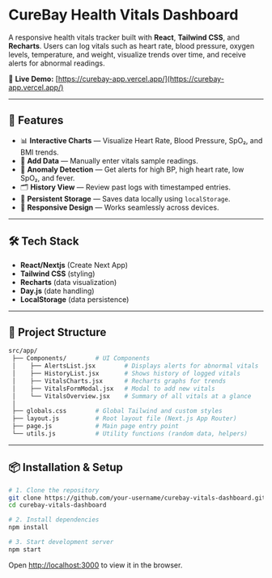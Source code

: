 # CureBay Health Vitals Dashboard

A responsive health vitals tracker built with **React**, **Tailwind CSS**, and **Recharts**. Users can log vitals such as heart rate, blood pressure, oxygen levels, temperature, and weight, visualize trends over time, and receive alerts for abnormal readings.

🔗 **Live Demo:** [https://curebay-app.vercel.app/](https://curebay-app.vercel.app/)

---

## 🚀 Features

- 📊 **Interactive Charts** — Visualize Heart Rate, Blood Pressure, SpO₂, and BMI trends.
- 📝 **Add Data** — Manually enter vitals sample readings.
- 🔔 **Anomaly Detection** — Get alerts for high BP, high heart rate, low SpO₂, and fever.
- 🗂 **History View** — Review past logs with timestamped entries.
- 💾 **Persistent Storage** — Saves data locally using `localStorage`.
- 📱 **Responsive Design** — Works seamlessly across devices.

---

## 🛠️ Tech Stack

- **React/Nextjs** (Create Next App)
- **Tailwind CSS** (styling)
- **Recharts** (data visualization)
- **Day.js** (date handling)
- **LocalStorage** (data persistence)

---

## 🧩 Project Structure

```bash
src/app/
 ├── Components/        # UI Components
 │    ├── AlertsList.jsx        # Displays alerts for abnormal vitals
 │    ├── HistoryList.jsx       # Shows history of logged vitals
 │    ├── VitalsCharts.jsx      # Recharts graphs for trends
 │    ├── VitalsFormModal.jsx   # Modal to add new vitals
 │    └── VitalsOverview.jsx    # Summary of all vitals at a glance
 │
 ├── globals.css        # Global Tailwind and custom styles
 ├── layout.js          # Root layout file (Next.js App Router)
 ├── page.js            # Main page entry point
 └── utils.js           # Utility functions (random data, helpers)
```

---

## 📦 Installation & Setup

```bash
# 1. Clone the repository
git clone https://github.com/your-username/curebay-vitals-dashboard.git
cd curebay-vitals-dashboard

# 2. Install dependencies
npm install

# 3. Start development server
npm start
```

Open [http://localhost:3000](http://localhost:3000) to view it in the browser.
